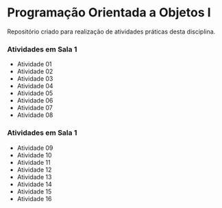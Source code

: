 Programação Orientada a Objetos I
=================

Repositório criado para realização de atividades práticas desta disciplina.

### Atividades em Sala 1
* Atividade 01
* Atividade 02
* Atividade 03
* Atividade 04
* Atividade 05
* Atividade 06
* Atividade 07
* Atividade 08

### Atividades em Sala 1
* Atividade 09
* Atividade 10
* Atividade 11
* Atividade 12
* Atividade 13
* Atividade 14
* Atividade 15
* Atividade 16
